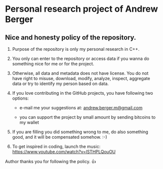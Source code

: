 # Personal research project of Andrew Berger


## Nice and honesty policy of the repository.

1. Purpose of the repository is only my personal research in C++.

1. You only can enter to the repository or access data if you wanna do something nice for me or for the project.

1. Otherwise, all data and metadata does not have license. You do not have right to misuse, download, modify, analyze, inspect, aggregate data or try to identify my person based on data.

1. If you love contributing in the GitHub projects, you have following two options:

   - e-mail me your suggestions at: andrew.berger.m@gmail.com

   - you can support the project by small amount by sending bitcoins to my wallet

1. If you are filling you did something wrong to me, do also something good, and it will be compensated somehow. :-)
1. To get inspired in coding, launch the music:
https://www.youtube.com/watch?v=lSTHPLQouOU


Author thanks you for following the policy. :+1:
